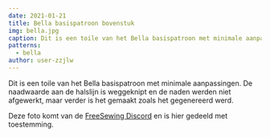 ```yaml
---
date: 2021-01-21
title: Bella basispatroon bovenstuk
img: bella.jpg
caption: Dit is een toile van het Bella basispatroon met minimale aanpassingen
patterns:
  - bella
author: user-zzjlw
---
```


Dit is een toile van het Bella basispatroon met minimale aanpassingen. De naadwaarde aan de halslijn is weggeknipt en de naden werden niet afgewerkt, maar verder is het gemaakt zoals het gegenereerd werd.

<Note>

Deze foto komt van de [FreeSewing Discord](https://discord.freesewing.org/) en is hier gedeeld met toestemming.

</Note>
